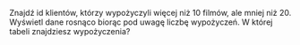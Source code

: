 ﻿Znajdź id klientów, którzy wypożyczyli więcej niż 10 filmów, ale mniej niż 20. Wyświetl dane rosnąco biorąc pod uwagę liczbę wypożyczeń. 
W której tabeli znajdziesz wypożyczenia?

